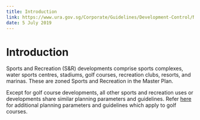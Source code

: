 ```yaml
---
title: Introduction
link: https://www.ura.gov.sg/Corporate/Guidelines/Development-Control/Non-Residential/SR/Introduction
date: 5 July 2019
---
```


# Introduction

Sports and Recreation (S&R) developments comprise sports complexes, water sports centres, stadiums, golf courses, recreation clubs, resorts, and marinas. These are zoned Sports and Recreation in the Master Plan.

Except for golf course developments, all other sports and recreation uses or developments share similar planning parameters and guidelines. Refer [here](https://www.ura.gov.sg/Corporate/Guidelines/Development-Control/Non-Residential/SR/Golf) for additional planning parameters and guidelines which apply to golf courses.
